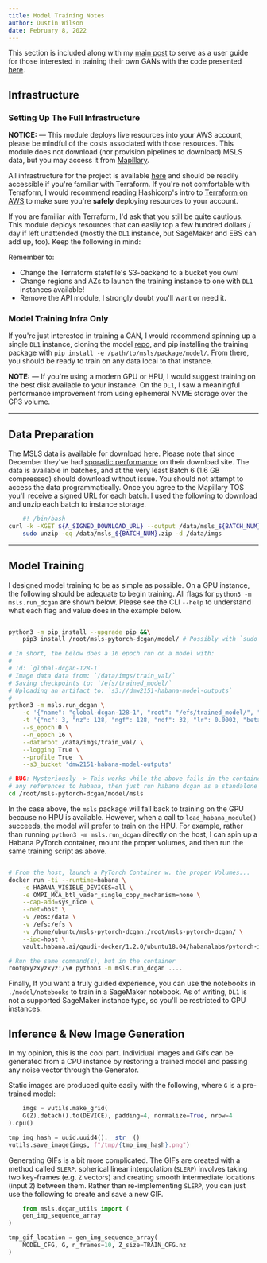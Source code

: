 ```yaml
---
title: Model Training Notes
author: Dustin Wilson
date: February 8, 2022
---
```


This section is included along with my [main post](./trained-a-gan.html) to serve as a user guide for those interested in training their own GANs with the code presented [here](https://github.com/DMW2151/msls-pytorch-dcgan).

## Infrastructure

### Setting Up The Full Infrastructure

**NOTICE:** &mdash; This module deploys live resources into your AWS account, please be mindful of the costs associated with those resources. This module does not download (nor provision pipelines to download) MSLS data, but you may access it from [Mapillary](https://www.mapillary.com/datasets).

All infrastructure for the project is available [here](https://github.com/DMW2151/msls-dcgan-infra) and should be readily accessible if you're familiar with Terraform. If you're not comfortable with Terraform, I would recommend reading Hashicorp's intro to [Terraform on AWS](https://learn.hashicorp.com/collections/terraform/aws-get-started) to make sure you're **safely** deploying resources to your account.

If you are familiar with Terraform, I'd ask that you still be quite cautious. This module deploys resources that can easily top a few hundred dollars / day if left unattended (mostly the `DL1` instance, but SageMaker and EBS can add up, too). Keep the following in mind:

Remember to:

- Change the Terraform statefile's S3-backend to a bucket you own!
- Change regions and AZs to launch the training instance to one with `DL1` instances available!
- Remove the API module, I strongly doubt you'll want or need it.

### Model Training Infra Only

If you're just interested in training a GAN, I would recommend spinning up a single `DL1` instance, cloning the model [repo](https://github.com/DMW2151/msls-pytorch-dcgan), and pip installing the training package with `pip install -e /path/to/msls/package/model/`. From there, you should be ready to train on any data local to that instance.

**NOTE:** &mdash; If you're using a modern GPU or HPU, I would suggest training on the best disk available to your instance. On the `DL1`, I saw a meaningful performance improvement from using ephemeral NVME storage over the GP3 volume.

-------

## Data Preparation

The MSLS data is available for download [here](https://www.mapillary.com/dataset/places). Please note that since December they've had [sporadic performance](https://github.com/mapillary/mapillary_sls/issues/23) on their download site. The data is available in batches, and at the very least Batch 6 (1.6 GB compressed) should download without issue. You should not attempt to access the data programmatically. Once you agree to the Mapillary TOS you'll receive a signed URL for each batch. I used the following to download and unzip each batch to instance storage.

```bash
    #! /bin/bash
curl -k -XGET ${A_SIGNED_DOWNLOAD_URL} --output /data/msls_${BATCH_NUM}.zip &&\
    sudo unzip -qq /data/msls_${BATCH_NUM}.zip -d /data/imgs
```

-------

## Model Training

I designed model training to be as simple as possible. On a GPU instance, the following should be adequate to begin training. All flags for `python3 -m msls.run_dcgan` are shown below. Please see the CLI  `--help` to understand what each flag and value does in the example below.

```bash

python3 -m pip install --upgrade pip &&\
    pip3 install /root/msls-pytorch-dcgan/model/ # Possibly with `sudo -H`

# In short, the below does a 16 epoch run on a model with:
#
# Id: `global-dcgan-128-1`
# Image data data from: `/data/imgs/train_val/`
# Saving checkpoints to: `/efs/trained_model/`
# Uploading an artifact to: `s3://dmw2151-habana-model-outputs`
#
python3 -m msls.run_dcgan \
    -c '{"name": "global-dcgan-128-1", "root": "/efs/trained_model/", "log_frequency": 50, "save_frequency": 1}' \
    -t '{"nc": 3, "nz": 128, "ngf": 128, "ndf": 32, "lr": 0.0002, "beta1": 0.5, "beta2": 0.999, "batch_size": 256, "img_size": 128, "weight_decay": 0.05}'\
    --s_epoch 0 \
    --n_epoch 16 \
    --dataroot /data/imgs/train_val/ \
    --logging True \
    --profile True  \
    --s3_bucket 'dmw2151-habana-model-outputs'

# BUG: Mysteriously -> This works while the above fails in the container; build the MSLS package without
# any references to habana, then just run habana dcgan as a standalone py file. oof.
cd /root/msls-pytorch-dcgan/model/msls

```

In the case above, the `msls` package will fall back to training on the GPU because no HPU is available. However, when a call to `load_habana_module()` succeeds, the model will prefer to train on the HPU. For example, rather than running `python3 -m msls.run_dcgan` directly on the host, I can spin up a Habana PyTorch container, mount the proper volumes, and then run the same training script as above.

```bash

# From the host, launch a PyTorch Container w. the proper Volumes...
docker run -ti --runtime=habana \
    -e HABANA_VISIBLE_DEVICES=all \
    -e OMPI_MCA_btl_vader_single_copy_mechanism=none \
    --cap-add=sys_nice \
    --net=host \
    -v /ebs:/data \
    -v /efs:/efs \
    -v /home/ubuntu/msls-pytorch-dcgan:/root/msls-pytorch-dcgan/ \
    --ipc=host \
    vault.habana.ai/gaudi-docker/1.2.0/ubuntu18.04/habanalabs/pytorch-installer-1.10.0:1.2.0-585

# Run the same command(s), but in the container
root@xyzxyzxyz:/\# python3 -m msls.run_dcgan ....
```

Finally, If you want a truly guided experience, you can use the notebooks in `./model/notebooks` to train in a SageMaker notebook. As of writing, `DL1` is not a supported SageMaker instance type, so you'll be restricted to GPU instances.

## Inference & New Image Generation

In my opinion, this is the cool part. Individual images and Gifs can be generated from a CPU instance by restoring a trained model and passing any noise vector through the Generator.

Static images are produced quite easily with the following, where `G` is a pre-trained model:

```python
    imgs = vutils.make_grid(
    G(Z).detach().to(DEVICE), padding=4, normalize=True, nrow=4
).cpu()

tmp_img_hash = uuid.uuid4().__str__()
vutils.save_image(imgs, f"/tmp/{tmp_img_hash}.png")
```

Generating GIFs is a bit more complicated. The GIFs are created with a method called `SLERP`. spherical linear interpolation (`SLERP`) involves taking two key-frames (e.g. `Z` vectors) and creating smooth intermediate locations (input `Z`) between them. Rather than re-implementing `SLERP`, you can just use the following to create and save a new GIF.

```python
    from msls.dcgan_utils import (
    gen_img_sequence_array
)

tmp_gif_location = gen_img_sequence_array(
    MODEL_CFG, G, n_frames=10, Z_size=TRAIN_CFG.nz
)
```
